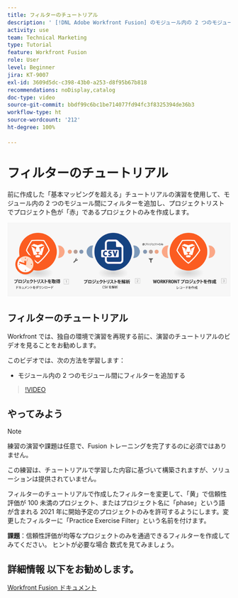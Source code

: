 ```yaml
---
title: フィルターのチュートリアル
description: ' [!DNL Adobe Workfront Fusion] のモジュール内の 2 つのモジュール間にフィルターを追加する方法を説明します。'
activity: use
team: Technical Marketing
type: Tutorial
feature: Workfront Fusion
role: User
level: Beginner
jira: KT-9007
exl-id: 3609d5dc-c398-43b0-a253-d8f95b67b818
recommendations: noDisplay,catalog
doc-type: video
source-git-commit: bbdf99c6bc1be714077fd94fc3f8325394de36b3
workflow-type: ht
source-wordcount: '212'
ht-degree: 100%

---
```


# フィルターのチュートリアル

前に作成した「基本マッピングを超える」チュートリアルの演習を使用して、モジュール内の 2 つのモジュール間にフィルターを追加し、プロジェクトリストでプロジェクト色が「赤」であるプロジェクトのみを作成します。

![Fusion シナリオの画像](assets/understand-the-basics-2.png)

## フィルターのチュートリアル

Workfront では、独自の環境で演習を再現する前に、演習のチュートリアルのビデオを見ることをお勧めします。

このビデオでは、次の方法を学習します：

* モジュール内の 2 つのモジュール間にフィルターを追加する

>[!VIDEO](https://video.tv.adobe.com/v/3416486/?quality=12&learn=on&enablevpops=1&captions=jpn)


## やってみよう

>[!NOTE]
>
>練習の演習や課題は任意で、Fusion トレーニングを完了するのに必須ではありません。

この練習は、チュートリアルで学習した内容に基づいて構築されますが、ソリューションは提供されていません。

フィルターのチュートリアルで作成したフィルターを変更して、「黄」で信頼性評価が 100 未満のプロジェクト、またはプロジェクト名に「phase」という語が含まれる 2021 年に開始予定のプロジェクトのみを許可するようにします。変更したフィルターに「Practice Exercise Filter」という名前を付けます。

**課題**：信頼性評価が均等なプロジェクトのみを通過できるフィルターを作成してみてください。 ヒントが必要な場合 数式を見てみましょう。

## 詳細情報 以下をお勧めします。

[Workfront Fusion ドキュメント](https://experienceleague.adobe.com/ja/docs/workfront-fusion/using/get-started-with-fusion/understand-workfront-fusion/workfront-fusion-overview)
